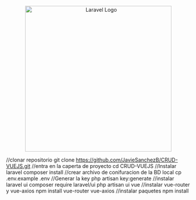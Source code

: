 <p align="center"><a href="https://laravel.com" target="_blank"><img src="https://raw.githubusercontent.com/laravel/art/master/logo-lockup/5%20SVG/2%20CMYK/1%20Full%20Color/laravel-logolockup-cmyk-red.svg" width="400" alt="Laravel Logo"></a></p>

//clonar repositorio
git clone https://github.com/JavieSanchezB/CRUD-VUEJS.git
//entra en la caperta de proyecto
cd CRUD-VUEJS
//Instalar laravel
composer install
//crear archivo de conifuracion de la BD local
cp .env.example .env
//Generar la key
php artisan key:generate
//instalar laravel ui
composer require laravel/ui
php artisan ui vue
//instalar vue-router y vue-axios
npm install vue-router vue-axios
//instalar paquetes
npm install
